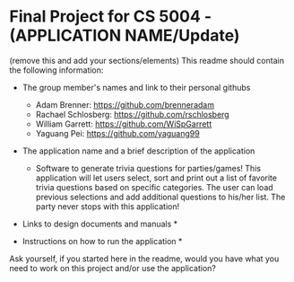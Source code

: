 # Final Project for CS 5004 - (APPLICATION NAME/Update)

(remove this and add your sections/elements)
This readme should contain the following information: 

* The group member's names and link to their personal githubs
  * Adam Brenner: https://github.com/brenneradam
  * Rachael Schlosberg: https://github.com/rschlosberg
  * William Garrett: https://github.com/WiSpGarrett
  * Yaguang Pei: https://github.com/yaguang99

* The application name and a brief description of the application
  * Software to generate trivia questions for parties/games! This application will let users select, sort and print out a list of favorite trivia questions based on specific categories. The user can load previous selections and add additional questions to his/her list. The party never stops with this application!
* Links to design documents and manuals
  * 
* Instructions on how to run the application
  * 

Ask yourself, if you started here in the readme, would you have what you need to work on this project and/or use the application?